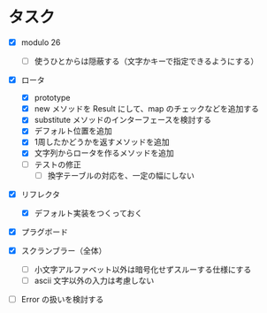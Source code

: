 # タスク

- [x] modulo 26 
  - [ ] 使うひとからは隠蔽する（文字かキーで指定できるようにする）
- [x] ロータ
  - [x] prototype
  - [x] new メソッドを Result にして、map のチェックなどを追加する
  - [x] substitute メソッドのインターフェースを検討する
  - [x] デフォルト位置を追加
  - [x] 1周したかどうかを返すメソッドを追加
  - [x] 文字列からロータを作るメソッドを追加
  - [ ] テストの修正
    - [ ] 換字テーブルの対応を、一定の幅にしない
- [x] リフレクタ
  - [x] デフォルト実装をつくっておく
- [x] プラグボード

- [x] スクランブラー（全体）
  - [ ] 小文字アルファベット以外は暗号化せずスルーする仕様にする
  - [ ] ascii 文字以外の入力は考慮しない

- [ ] Error の扱いを検討する